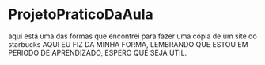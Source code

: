 # ProjetoPraticoDaAula
aqui está uma das formas que encontrei para fazer uma cópia de um site do starbucks
AQUI EU FIZ DA MINHA FORMA, LEMBRANDO QUE ESTOU EM PERIODO DE APRENDIZADO, ESPERO QUE SEJA UTIL.
